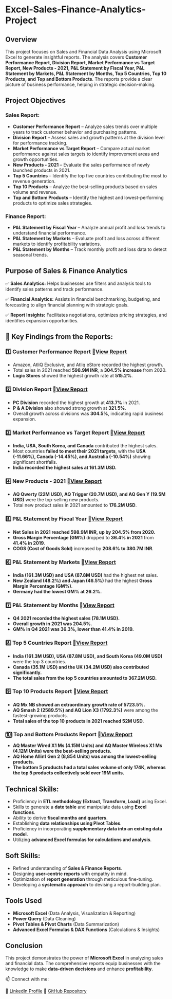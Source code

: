 # Excel-Sales-Finance-Analytics-Project


## Overview
This project focuses on Sales and Financial Data Analysis using Microsoft Excel to generate insightful reports. The analysis covers **Customer Performance Report, Division Report, Market Performance vs Target Report, New Products - 2021, P&L Statement by Fiscal Year, P&L Statement by Markets, P&L Statement by Months, Top 5 Countries, Top 10 Products, and Top and Bottom Products**. The reports provide a clear picture of business performance, helping in strategic decision-making.

## Project Objectives
### **Sales Report:**
- **Customer Performance Report** – Analyze sales trends over multiple years to track customer behavior and purchasing patterns.
- **Division Report** – Assess sales and growth patterns at the division level for performance tracking.
- **Market Performance vs Target Report** – Compare actual market performance against sales targets to identify improvement areas and growth opportunities.
- **New Products - 2021** – Evaluate the sales performance of newly launched products in 2021.
- **Top 5 Countries** – Identify the top five countries contributing the most to revenue generation.
- **Top 10 Products** – Analyze the best-selling products based on sales volume and revenue.
- **Top and Bottom Products** – Identify the highest and lowest-performing products to optimize sales strategies.

### **Finance Report:**
- **P&L Statement by Fiscal Year** – Analyze annual profit and loss trends to understand financial performance.
- **P&L Statement by Markets** – Evaluate profit and loss across different markets to identify profitability variations.
- **P&L Statement by Months** – Track monthly profit and loss data to detect seasonal trends.

## Purpose of Sales & Finance Analytics
✅ **Sales Analytics:** Helps businesses use filters and analysis tools to identify sales patterns and track performance.

✅ **Financial Analytics:** Assists in financial benchmarking, budgeting, and forecasting to align financial planning with strategic goals.

✅ **Report Insights:** Facilitates negotiations, optimizes pricing strategies, and identifies expansion opportunities.

## 📌 Key Findings from the Reports:

### **1️⃣ Customer Performance Report** 📄[View Report](https://github.com/Punit-Kumawat/Excel-Sales-Finance-Analytics-Project/blob/main/Customer%20Performance%20Report.pdf)
- Amazon, AtliQ Exclusive, and Atliq eStore recorded the highest growth.
- Total sales in 2021 reached **598.9M INR**, a **304.5% increase** from 2020.
- **Logic Stores** showed the highest growth rate at **515.2%**.

### **2️⃣ Division Report** 📄[View Report](https://github.com/Punit-Kumawat/Excel-Sales-Finance-Analytics-Project/blob/main/Division%20Report.pdf)
- **PC Division** recorded the highest growth at **413.7%** in 2021.
- **P & A Division** also showed strong growth at **321.5%**.
- Overall growth across divisions was **304.5%**, indicating rapid business expansion.

### **3️⃣ Market Performance vs Target Report** 📄[View Report](https://github.com/Punit-Kumawat/Excel-Sales-Finance-Analytics-Project/blob/main/Market%20Performance%20vs%20Target%20Report.pdf)
- **India, USA, South Korea, and Canada** contributed the highest sales.
- Most countries **failed to meet their 2021 targets**, with the **USA (-11.66%), Canada (-14.45%), and Australia (-10.54%)** showing significant shortfalls.
- **India recorded the highest sales at 161.3M USD.**

### **4️⃣ New Products - 2021** 📄[View Report](https://github.com/Punit-Kumawat/Excel-Sales-Finance-Analytics-Project/blob/main/New%20Products%20-%202021.pdf)
- **AQ Qwerty (22M USD), AQ Trigger (20.7M USD), and AQ Gen Y (19.5M USD)** were the top-selling new products.
- Total new product sales in 2021 amounted to **176.2M USD**.

### **5️⃣ P&L Statement by Fiscal Year** 📄[View Report](https://github.com/Punit-Kumawat/Excel-Sales-Finance-Analytics-Project/blob/main/P%26L%20Statement%20by%20Fiscal%20Year.pdf)
- **Net Sales in 2021 reached 598.9M INR, up by 204.5% from 2020.**
- **Gross Margin Percentage (GM%)** dropped to **36.4% in 2021** from **41.4% in 2019**.
- **COGS (Cost of Goods Sold)** increased by **208.6% to 380.7M INR**.

### **6️⃣ P&L Statement by Markets** 📄[View Report](https://github.com/Punit-Kumawat/Excel-Sales-Finance-Analytics-Project/blob/main/P%26L%20Statement%20by%20Markets.pdf)
- **India (161.3M USD) and USA (87.8M USD)** had the highest net sales.
- **New Zealand (48.2%) and Japan (46.5%)** had the highest **Gross Margin Percentage (GM%)**.
- **Germany had the lowest GM% at 26.2%.**

### **7️⃣ P&L Statement by Months** 📄[View Report](https://github.com/Punit-Kumawat/Excel-Sales-Finance-Analytics-Project/blob/main/P%26L%20Statement%20by%20Months.pdf)
- **Q4 2021 recorded the highest sales (78.1M USD).**
- **Overall growth in 2021 was 204.5%.**
- **GM% in Q4 2021 was 36.3%, lower than 41.4% in 2019.**

### **8️⃣ Top 5 Countries Report** 📄[View Report](https://github.com/Punit-Kumawat/Excel-Sales-Finance-Analytics-Project/blob/main/Top%205%20Country.pdf)
- **India (161.3M USD), USA (87.8M USD), and South Korea (49.0M USD)** were the top 3 countries.
- **Canada (35.1M USD) and the UK (34.2M USD) also contributed significantly.**
- **The total sales from the top 5 countries amounted to 367.2M USD.**

### **9️⃣ Top 10 Products Report** 📄[View Report](https://github.com/Punit-Kumawat/Excel-Sales-Finance-Analytics-Project/blob/main/Top%2010%20Products.pdf)
- **AQ Mx NB showed an extraordinary growth rate of 5723.5%.**
- **AQ Smash 2 (2589.5%) and AQ Lion X3 (1792.3%)** were among the fastest-growing products.
- **Total sales of the top 10 products in 2021 reached 52M USD.**

### **🔟 Top and Bottom Products Report** 📄[View Report](https://github.com/Punit-Kumawat/Excel-Sales-Finance-Analytics-Project/blob/main/Top%20and%20Bottom%20Products.pdf)
- **AQ Master Wired X1 Ms (4.15M Units) and AQ Master Wireless X1 Ms (4.12M Units) were the best-selling products.**
- **AQ Home Allin1 Gen 2 (8,854 Units) was among the lowest-selling products.**
- **The bottom 5 products had a total sales volume of only 174K, whereas the top 5 products collectively sold over 19M units.**

## Technical Skills:
- Proficiency in **ETL methodology (Extract, Transform, Load)** using Excel.
- Skills to generate a **date table** and manipulate data using **Excel functions**.
- Ability to derive **fiscal months and quarters**.
- Establishing **data relationships using Pivot Tables**.
- Proficiency in incorporating **supplementary data into an existing data model**.
- Utilizing **advanced Excel formulas for calculations and analysis**.

## Soft Skills:
- Refined understanding of **Sales & Finance Reports**.
- Designing **user-centric reports** with empathy in mind.
- Optimization of **report generation** through meticulous fine-tuning.
- Developing a **systematic approach** to devising a report-building plan.

## Tools Used
- **Microsoft Excel** (Data Analysis, Visualization & Reporting)
- **Power Query** (Data Cleaning)
- **Pivot Tables & Pivot Charts** (Data Summarization)
- **Advanced Excel Formulas & DAX Functions** (Calculations & Insights)

## Conclusion
This project demonstrates the power of **Microsoft Excel** in analyzing sales and financial data. The comprehensive reports equip businesses with the knowledge to make **data-driven decisions** and enhance **profitability**.

📫 Connect with me:

🔗 [LinkedIn Profile](https://www.linkedin.com/in/punitkumawat/)
🔗 [GitHub Repository](https://github.com/Punit-Kumawat/Excel-Sales-Finance-Analytics-Project)
